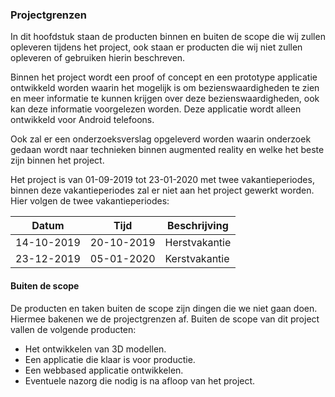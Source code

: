### Projectgrenzen
In dit hoofdstuk staan de producten binnen en buiten de scope die wij zullen opleveren tijdens het project, ook staan er producten die wij niet zullen opleveren of gebruiken hierin beschreven.

Binnen het project wordt een proof of concept en een prototype applicatie ontwikkeld worden waarin het mogelijk is om bezienswaardigheden te zien en meer informatie te kunnen krijgen over deze bezienswaardigheden, ook kan deze informatie voorgelezen worden. Deze applicatie wordt alleen ontwikkeld voor Android telefoons.

Ook zal er een onderzoeksverslag opgeleverd worden waarin onderzoek gedaan wordt naar technieken binnen augmented reality en welke het beste zijn binnen het project.

Het project is van 01-09-2019 tot 23-01-2020 met twee vakantieperiodes, binnen deze vakantieperiodes zal er niet aan het project gewerkt worden. Hier volgen de twee vakantieperiodes:

| Datum     | Tijd       | Beschrijving  |
| --------- | ---------- | --------------| 
|14-10-2019 |	20-10-2019 | Herstvakantie |
|23-12-2019 |	05-01-2020 | Kerstvakantie |

#### Buiten de scope
De producten en taken buiten de scope zijn dingen die we niet gaan doen. Hiermee bakenen we de projectgrenzen af. Buiten de scope van dit project vallen de volgende producten:
- Het ontwikkelen van 3D modellen.
- Een applicatie die klaar is voor productie.
- Een webbased applicatie ontwikkelen.
- Eventuele nazorg die nodig is na afloop van het project.

